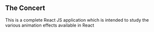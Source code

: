 ## The Concert

This is a complete React JS application which is intended to study the various animation effects available in React
